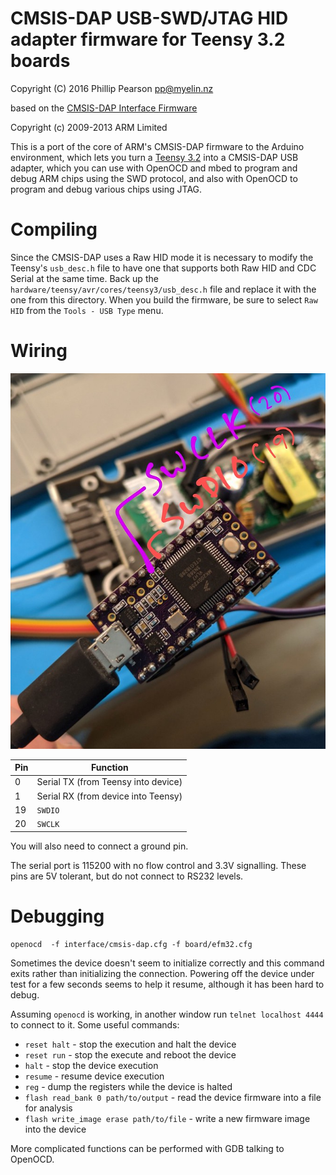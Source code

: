 # CMSIS-DAP USB-SWD/JTAG HID adapter firmware for Teensy 3.2 boards

Copyright (C) 2016 Phillip Pearson <pp@myelin.nz>

based on the <a href="https://github.com/mbedmicro/CMSIS-DAP">CMSIS-DAP Interface Firmware</a>

Copyright (c) 2009-2013 ARM Limited

This is a port of the core of ARM's CMSIS-DAP firmware to the Arduino environment,
which lets you turn a <a href="https://www.pjrc.com/store/teensy32.html">Teensy 3.2</a> into a
CMSIS-DAP USB adapter, which you can use with OpenOCD and mbed to program and debug ARM chips
using the SWD protocol, and also with OpenOCD to program and debug various chips using JTAG.

# Compiling

Since the CMSIS-DAP uses a Raw HID mode it is necessary to modify the Teensy's `usb_desc.h`
file to have one that supports both Raw HID and CDC Serial at the same time.  Back up the
`hardware/teensy/avr/cores/teensy3/usb_desc.h` file and replace it with the one from this
directory.  When you build the firmware, be sure to select `Raw HID` from the `Tools - USB Type`
menu.

# Wiring

![Wiring diagram](wiring.jpg)

Pin | Function
----|--------
0   | Serial TX (from Teensy into device)
1   | Serial RX (from device into Teensy)
19  | `SWDIO`
20  | `SWCLK`

You will also need to connect a ground pin.

The serial port is 115200 with no flow control and 3.3V signalling. These pins are 5V tolerant,
but do not connect to RS232 levels.

# Debugging

```
openocd  -f interface/cmsis-dap.cfg -f board/efm32.cfg
```

Sometimes the device doesn't seem to initialize correctly and this command
exits rather than initializing the connection.  Powering off the device
under test for a few seconds seems to help it resume, although it has
been hard to debug.

Assuming `openocd` is working, in another window run `telnet localhost 4444` to connect to it.
Some useful commands:

* `reset halt` - stop the execution and halt the device
* `reset run` - stop the execute and reboot the device
* `halt` - stop the device execution
* `resume` - resume device execution
* `reg` - dump the registers while the device is halted
* `flash read_bank 0 path/to/output` - read the device firmware into a file for analysis
* `flash write_image erase path/to/file` - write a new firmware image into the device

More complicated functions can be performed with GDB talking to OpenOCD.

